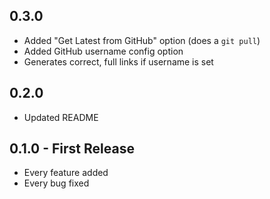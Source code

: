 ## 0.3.0
* Added "Get Latest from GitHub" option (does a `git pull`)
* Added GitHub username config option
* Generates correct, full links if username is set

## 0.2.0
* Updated README

## 0.1.0 - First Release
* Every feature added
* Every bug fixed
